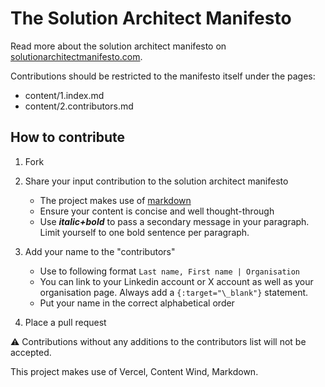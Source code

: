 # The Solution Architect Manifesto

Read more about the solution architect manifesto on [solutionarchitectmanifesto.com](solutionarchitectmanifesto.com).

Contributions should be restricted to the manifesto itself under the pages:

- content/1.index.md
- content/2.contributors.md

## How to contribute

1. Fork
2. Share your input contribution to the solution architect manifesto

   - The project makes use of [markdown](https://www.markdownguide.org/basic-syntax/)
   - Ensure your content is concise and well thought-through
   - Use _**italic+bold**_ to pass a secondary message in your paragraph. Limit yourself to one bold sentence per paragraph.

3. Add your name to the "contributors"
   - Use to following format
     `Last name, First name | Organisation`
   - You can link to your Linkedin account or X account as well as your organisation page. Always add a `{:target="\_blank"}` statement.
   - Put your name in the correct alphabetical order
4. Place a pull request

:warning: Contributions without any additions to the contributors list will not be accepted.

This project makes use of Vercel, Content Wind, Markdown.
